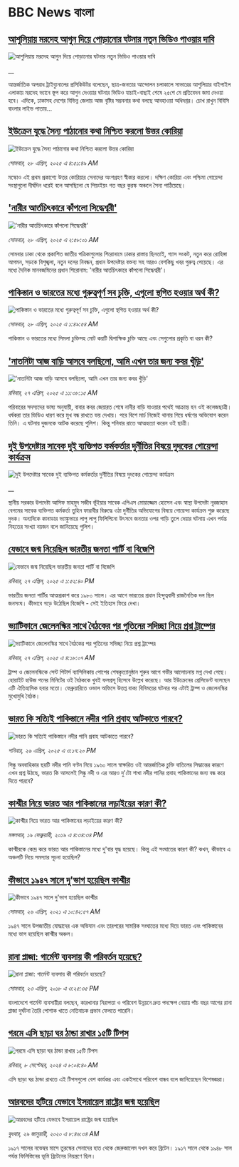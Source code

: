 # BBC News বাংলা## [আশুলিয়ায় মরদেহ আগুন দিয়ে পোড়ানোর ঘটনার নতুন ভিডিও পাওয়ার দাবি](https://www.bbc.co.uk/bengali/live/cz6dvl24l91t?at_campaign=githubrss)![আশুলিয়ায় মরদেহ আগুন দিয়ে পোড়ানোর ঘটনার নতুন ভিডিও পাওয়ার দাবি](https://ichef.bbci.co.uk/ace/standard/240/cpsprodpb/29e6/live/dfb8e5a0-23fd-11f0-9060-674316cb3a1f.jpg)__আন্তর্জাতিক অপরাধ ট্রাইব্যুনালের প্রসিকিউটর বলেছেন, ছাত্র-জনতার আন্দোলন চলাকালে সাভারের আশুলিয়ার বাইপাইল এলাকায় মরদেহ ভ্যানে স্তূপ করে আগুন দেওয়ার ঘটনার ভিডিও যাচাই-বাছাই শেষে ২৫শে মে  প্রতিবেদন জমা দেওয়া হবে। এদিকে, ঢাকাসহ দেশের বিভিন্ন জেলায় আজ বৃষ্টির সম্ভবনার কথা বলছে আবহাওয়া অধিদপ্তর। চোখ রাখুন বিবিসি বাংলার লাইভ পাতায়...## [ইউক্রেন যুদ্ধে সৈন্য পাঠানোর কথা নিশ্চিত করলো উত্তর কোরিয়া](https://www.bbc.com/bengali/articles/cy0x69x2jzpo?at_campaign=githubrss)![ইউক্রেন যুদ্ধে সৈন্য পাঠানোর কথা নিশ্চিত করলো উত্তর কোরিয়া](https://ichef.bbci.co.uk/ace/standard/240/cpsprodpb/81a6/live/3c965320-23db-11f0-9c65-a5c3dc449bf3.jpg)_সোমবার, ২৮ এপ্রিল, ২০২৫ এ ৪:৫১:৪৯ AM_মস্কোও এই প্রথম প্রকাশ্যে উত্তর কোরিয়ার সেনাদের অংশগ্রহণ স্বীকার করলো। দক্ষিণ কোরিয়া এবং পশ্চিমা গোয়েন্দা সংস্থাগুলো দীর্ঘদিন ধরেই বলে আসছিলো যে পিয়ংইয়ং গত বছর কুরস্ক অঞ্চলে সৈন্য পাঠিয়েছে।## ['নারীর আর্তচিৎকারে কাঁপলো সিদ্ধেশ্বরী'](https://www.bbc.com/bengali/articles/c5yrz5jder9o?at_campaign=githubrss)!['নারীর আর্তচিৎকারে কাঁপলো সিদ্ধেশ্বরী'](https://ichef.bbci.co.uk/ace/standard/240/cpsprodpb/589a/live/b8b74b10-23dd-11f0-a0fe-572ae6aa725b.jpg)_সোমবার, ২৮ এপ্রিল, ২০২৫ এ ২:৫৮:০১ AM_সোমবার ঢাকা থেকে প্রকাশিত জাতীয় পত্রিকাগুলোর শিরোনামে ঢাকার রাস্তায় ছিনতাই, গ্যাস সংকট, নতুন করে রোহিঙ্গা আগমন, সড়কে বিশৃঙ্খলা, নতুন দলের নিবন্ধন, প্রধান উপদেষ্টার বক্তব্য সহ আরও বেশকিছু খবর গুরুত্ব পেয়েছে। এর মধ্যে দৈনিক মানবজমিনের প্রধান শিরোনাম: 'নারীর আর্তচিৎকারে কাঁপলো সিদ্ধেশ্বরী'।## [পাকিস্তান ও ভারতের মধ্যে গুরুত্বপূর্ণ সব চুক্তি, এগুলো স্থগিত হওয়ার অর্থ কী?](https://www.bbc.com/bengali/articles/crkx17g0537o?at_campaign=githubrss)![পাকিস্তান ও ভারতের মধ্যে গুরুত্বপূর্ণ সব চুক্তি, এগুলো স্থগিত হওয়ার অর্থ কী?](https://ichef.bbci.co.uk/ace/standard/240/cpsprodpb/98b4/live/04eb8ce0-22bb-11f0-8c2e-77498b1ce297.jpg)_সোমবার, ২৮ এপ্রিল, ২০২৫ এ ১:৪৯:৫৪ AM_পাকিস্তান ও ভারতের মধ্যে সিমলা চুক্তিসহ মোট কয়টি দ্বিপাক্ষিক চুক্তি আছে এবং সেগুলোর প্রকৃতি বা ধরন কী?## ['নাতনিটা আজ বাড়ি আসবে বলছিলো, আমি এখন তার জন্য কবর খুঁড়ি'](https://www.bbc.com/bengali/articles/cx2y1jqp01wo?at_campaign=githubrss)!['নাতনিটা আজ বাড়ি আসবে বলছিলো, আমি এখন তার জন্য কবর খুঁড়ি'](https://ichef.bbci.co.uk/ace/standard/240/cpsprodpb/2ecd/live/0d2307f0-2354-11f0-9060-674316cb3a1f.jpg)_রবিবার, ২৭ এপ্রিল, ২০২৫ এ ১১:৩৮:১৫ AM_পরিবারের সদস্যদের ভাষ্য অনুযায়ী, বাবার কবর জেয়ারত শেষে নানীর বাড়ি যাওয়ার পথেই আক্রান্ত হন ওই কলেজছাত্রী। ধর্ষকরা তার ভিডিও ধারণ করে মুখ বন্ধ রাখতে ভয় দেখায়।
পরে বিশে মার্চ নিজেই থানায় গিয়ে ধর্ষণের অভিযোগ করেন তিনি। এ ঘটনায় দুজনকে আটক করেছে পুলিশ। কিন্তু শনিবার রাতে আত্মহত্যা করেন ওই ছাত্রী।## [দুই উপদেষ্টার সাবেক দুই ব্যক্তিগত কর্মকর্তার দুর্নীতির বিষয়ে দুদকের গোয়েন্দা কার্যক্রম](https://www.bbc.co.uk/bengali/live/c5yrxgxz3rdt?at_campaign=githubrss)![দুই উপদেষ্টার সাবেক দুই ব্যক্তিগত কর্মকর্তার দুর্নীতির বিষয়ে দুদকের গোয়েন্দা কার্যক্রম](https://ichef.bbci.co.uk/ace/standard/240/cpsprodpb/e769/live/6fefb830-235c-11f0-9c65-a5c3dc449bf3.jpg)__স্থানীয় সরকার উপদেষ্টা আসিফ মাহমুদ সজীব ভূঁইয়ার সাবেক এপিএস মোয়াজ্জেম হোসেন এবং স্বাস্থ্য উপদেষ্টা নূরজাহান বেগমের সাবেক ব্যক্তিগত কর্মকর্তা তুহিন ফারাবীর বিরুদ্ধে ওঠা দুর্নীতির অভিযোগের বিষয়ে গোয়েন্দা কার্যক্রম শুরু করেছে দুদক। অন্যদিকে কানাডার ভ্যাঙ্কুভারে লাপু লাপু ফিলিপিনো উৎসবে জনতার ওপর গাড়ি তুলে দেয়ার ঘটনায় এখন পর্যন্ত নিহতের সংখ্যা নয়জন বলে জানিয়েছে পুলিশ।## [যেভাবে জন্ম নিয়েছিল ভারতীয় জনতা পার্টি বা বিজেপি](https://www.bbc.com/bengali/articles/c4g8w8wwj5wo?at_campaign=githubrss)![যেভাবে জন্ম নিয়েছিল ভারতীয় জনতা পার্টি বা বিজেপি](https://ichef.bbci.co.uk/ace/standard/240/cpsprodpb/eee0/live/3c6bf4c0-1bf9-11f0-b1b3-7358f8d35a35.jpg)_রবিবার, ২৭ এপ্রিল, ২০২৫ এ ১:৫২:৪০ PM_ভারতীয় জনতা পার্টির আত্মপ্রকাশ করে ১৯৮০ সালে। এর আগে ভারতের প্রধান হিন্দুত্ববাদী রাজনৈতিক দল ছিল জনসংঘ। কীভাবে গড়ে উঠেছিল বিজেপি - সেই ইতিহাস ফিরে দেখা।## [ভ্যাটিকানে জেলেনস্কির সাথে বৈঠকের পর পুতিনের সদিচ্ছা নিয়ে প্রশ্ন ট্রাম্পের](https://www.bbc.com/bengali/articles/c1wd2z8qd9no?at_campaign=githubrss)![ভ্যাটিকানে জেলেনস্কির সাথে বৈঠকের পর পুতিনের সদিচ্ছা নিয়ে প্রশ্ন ট্রাম্পের](https://ichef.bbci.co.uk/ace/standard/240/cpsprodpb/19c0/live/14bd7d90-231a-11f0-9c65-a5c3dc449bf3.jpg)_রবিবার, ২৭ এপ্রিল, ২০২৫ এ ৪:১৮:০৭ AM_ট্রাম্প ও জেলেনস্কিকে সেন্ট পিটার্স ব্যাসিলিকায় পোপের শেষকৃত্যানুষ্ঠান শুরুর আগে গভীর আলোচনায় মগ্ন দেখা গেছে। হোয়াইট হাউজ পনের মিনিটের ওই বৈঠককে খুবই ফলপ্রসূ হিসেবে উল্লেখ করেছে। আর ইউক্রেনের প্রেসিডেন্ট বলেছেন এটি ঐতিহাসিক হবার মতো। ফেব্রুয়ারিতে ওভাল অফিসে উত্তপ্ত বাক্য বিনিময়ের ঘটনার পর এটাই ট্রাম্প ও জেলেনস্কির মুখোমুখি বৈঠক।## [ভারত কি সত্যিই পাকিস্তানে নদীর পানি প্রবাহ আটকাতে পারবে?](https://www.bbc.com/bengali/articles/cj45pxr80epo?at_campaign=githubrss)![ভারত কি সত্যিই পাকিস্তানে নদীর পানি প্রবাহ আটকাতে পারবে?](https://ichef.bbci.co.uk/ace/standard/240/cpsprodpb/9283/live/f0d7c1e0-225d-11f0-8c2e-77498b1ce297.jpg)_শনিবার, ২৬ এপ্রিল, ২০২৫ এ ৩:১৭:২০ PM_সিন্ধু অববাহিকার ছয়টি নদীর পানি বণ্টন নিয়ে ১৯৬০ সালে স্বাক্ষরিত ওই আন্তর্জাতিক চুক্তি বাতিলের সিদ্ধান্তের কারণে এখন প্রশ্ন উঠছে, ভারত কি আসলেই সিন্ধু নদী ও এর আরও দু'টো শাখা নদীর পানির প্রবাহ পাকিস্তানের জন্য বন্ধ করে দিতে পারবে?## [কাশ্মীর নিয়ে ভারত আর পাকিস্তানের লড়াইয়ের কারণ কী?](https://www.bbc.com/bengali/news-47292738?at_campaign=githubrss)![কাশ্মীর নিয়ে ভারত আর পাকিস্তানের লড়াইয়ের কারণ কী?](https://ichef.bbci.co.uk/ace/standard/240/cpsprodpb/E2EA/production/_105709085__105648048_hi052329226.jpg)_মঙ্গলবার, ১৯ ফেব্রুয়ারী, ২০১৯ এ ৪:৩৪:৩৪ PM_কাশ্মীরকে কেন্দ্র করে ভারত আর পাকিস্তানের মধ্যে দু'বার যুদ্ধ হয়েছে। কিন্তু এই সংঘাতের কারণ কী? কখন, কীভাবে এ অঞ্চলটি নিয়ে সমস্যার সূচনা হয়েছিল?## [কীভাবে ১৯৪৭ সালে দু'ভাগ হয়েছিল কাশ্মীর](https://www.bbc.com/bengali/news-56651354?at_campaign=githubrss)![কীভাবে ১৯৪৭ সালে দু'ভাগ হয়েছিল কাশ্মীর](https://ichef.bbci.co.uk/ace/standard/240/cpsprodpb/4CEE/production/_117849691_p07k7dvp.jpg)_সোমবার, ২৬ এপ্রিল, ২০২১ এ ১০:৪২:৫৭ AM_১৯৪৭ সালে উপজাতীয় যোদ্ধাদের এক অভিযান এবং তারপরের সামরিক সংঘাতের মধ্যে দিয়ে ভারত এবং পাকিস্তানের মধ্যে ভাগ হয়েছিল কাশ্মীর অঞ্চল।## [রানা প্লাজা: গার্মেন্ট ব্যবসায় কী পরিবর্তন হয়েছে?](https://www.bbc.com/bengali/news-43866740?at_campaign=githubrss)![রানা প্লাজা: গার্মেন্ট ব্যবসায় কী পরিবর্তন হয়েছে?](https://ichef.bbci.co.uk/ace/standard/240/cpsprodpb/15D05/production/_100994398_06.jpg)_সোমবার, ২৩ এপ্রিল, ২০১৮ এ ৩:২৫:৩৫ PM_বাংলাদেশে গার্মেন্ট ব্যবসায়ীরা বলছেন, কারখানার নিরাপত্তা ও পরিবেশ উন্নয়নে দ্রুত পদক্ষেপ নেয়ায় পাঁচ বছর আগের রানা প্লাজা দুর্ঘটনা তৈরি পোশাক খাতে নেতিবাচক প্রভাব ফেলতে পারেনি।## [গরমে এসি ছাড়া ঘর ঠান্ডা রাখার ১৫টি টিপস](https://www.bbc.com/bengali/articles/c4n1n0n0re8o?at_campaign=githubrss)![গরমে এসি ছাড়া ঘর ঠান্ডা রাখার ১৫টি টিপস](https://ichef.bbci.co.uk/ace/standard/240/cpsprodpb/20df/live/4ff9c200-1359-11ef-99fd-a7e7c6acfe47.jpg)_রবিবার, ৮ সেপ্টেম্বর, ২০২৪ এ ৮:০৪:৪০ AM_এসি ছাড়া ঘর ঠান্ডা রাখতে এই টিপসগুলো বেশ কার্যকর এবং একইসাথে পরিবেশ বান্ধব বলে জানিয়েছেন বিশেষজ্ঞরা।## [আরবদের হটিয়ে যেভাবে ইসরায়েল রাষ্ট্রের জন্ম হয়েছিল](https://www.bbc.com/bengali/news-40351128?at_campaign=githubrss)![আরবদের হটিয়ে যেভাবে ইসরায়েল রাষ্ট্রের জন্ম হয়েছিল](https://ichef.bbci.co.uk/ace/standard/240/cpsprodpb/E823/production/_96572495_615c50f6-ef2a-4927-81d7-abe707054460.jpg)_বুধবার, ২৯ জানুয়ারী, ২০২০ এ ৮:৪৬:৩৪ AM_১৯১৭ সালের নভেম্বর মাসে তুরস্কের সেনাদের হাত থেকে জেরুজালেম দখল করে ব্রিটেন। ১৯১৭ সালে থেকে ১৯৪৮ সাল পর্যন্ত ফিলিস্তিনের ভূমি ব্রিটেনের নিয়ন্ত্রণে ছিল।